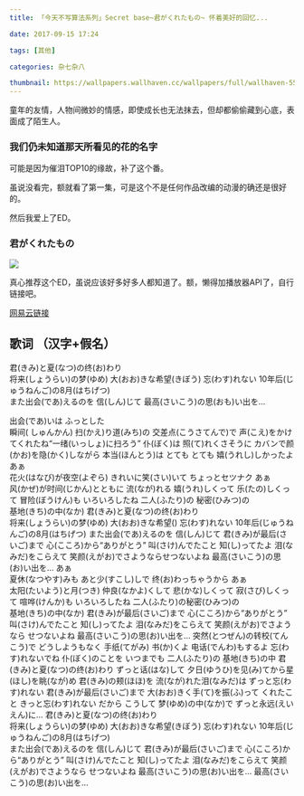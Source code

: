 ```yaml
---
title: 「今天不写算法系列」Secret base~君がくれたもの~ 怀着美好的回忆...

date: 2017-09-15 17:24

tags: [其他]

categories: 杂七杂八

thumbnail: https://wallpapers.wallhaven.cc/wallpapers/full/wallhaven-558971.jpg
---
```


童年的友情，人物间微妙的情感，即使成长也无法抹去，但却都偷偷藏到心底，表面成了陌生人。

### 我们仍未知道那天所看见的花的名字

可能是因为催泪TOP10的缘故，补了这个番。

虽说没看完，额就看了第一集，可是这个不是任何作品改编的动漫的确还是很好的。

然后我爱上了ED。

### 君がくれたもの

![](http://img1.gtimg.com/18/1813/181380/18138053_980x1200_0.jpg)

真心推荐这个ED，虽说应该好多好多人都知道了。额，懒得加播放器API了，自行链接吧。

[网易云链接](http://music.163.com/#/song?id=34609129)

## 歌词 （汉字+假名）

君(きみ)と夏(なつ)の终(お)わり  
将来(しょうらい)の梦(ゆめ)
大(おお)きな希望(きぼう)    忘(わす)れない
10年后(じゅうねんご)の8月(はちげつ)  
また出会(であ)えるのを    信(しん)じて
最高(さいこう)の思(おも)い出を…

出会(であ)いは    ふっとした  
瞬间( しゅんかん)
扫(かえ)り道(みち)の
交差点(こうさてんで)で
声(こえ)をかけてくれたね“一绪(いっしょ)に扫ろう”
仆(ぼく)は    照(て)れくさそうに
カバンで颜(かお)を隐(かく)しながら
本当(ほんとう)は    とても    とても    嬉(うれし)しかったよ
あぁ  
花火(はなび)が夜空(よぞら)
きれいに笑(さい)いて    ちょっとセツナク
あぁ  
风(かぜ)が时间(じかん)とともに    流(なが)れる
嬉(うれ)しくって    乐(たの)しくって
冒险(ぼうけん)も    いろいろしたね
二人(ふたり)の    秘密(ひみつ)の  
基地(きち)の中(なか)
君(きみ)と夏(なつ)の终(お)わり  
将来(しょうらい)の梦(ゆめ)
大(おお)きな希望()    忘(わす)れない
10年后(じゅうねんご)の8月(はちげつ)    また出会(であ)えるのを    信(しん)じて
君(きみ)が最后(さいご)まで    心(こころ)から“ありがとう”
叫(さけ)んでたこと    知(し)ってたよ
泪(なみだ)をこらえて    笑颜(えがお)でさようならせつないよね
最高(さいこう)の思(お)い出を…
あぁ  
夏休(なつやす)みも    あと少(すこし)しで    终(お)わっちゃうから
あぁ  
太阳(たいよう)と月(つき)    仲良(なかよ)くして
悲(かな)しくって    寂(さび)しくって    喧哗(けんか)も    いろいろしたね
二人(ふたり)の秘密(ひみつ)の  
基地(きち)の中(なか)
君(きみ)が最后(さいご)まで    心(こころ)から“ありがとう”
叫(さけ)んでたこと    知(し)ってたよ
泪(なみだ)をこらえて    笑颜(えがお)でさようなら    せつないよね
最高(さいこう)の思(お)い出を…
突然(とつぜん)の转校(てんこう)で どうしようもなく
手纸(てがみ)    书(か)くよ    电话(でんわ)もするよ
忘(わす)れないでね    仆(ぼく)のことを
いつまでも    二人(ふたり)の    基地(きち)の中
君(きみ)と夏(なつ)の终(お)わり    ずっと话(はな)して
夕日(ゆうひ)を见(み)てから星(ほし)を眺(なが)め
君(きみ)の颊(ほほ)を    流(なが)れた泪(なみだ)は    ずっと忘(わす)れない
君(きみ)が最后(さいご)まで    大(おお)きく手(て)を振(ふ)って
くれたこと    きっと忘(わす)れない
だから    こうして    梦(ゆめ)の中(なか)で    ずっと永远(えいえん)に…
君(きみ)と夏(なつ)の终(お)わり  
将来(しょうらい)の梦(ゆめ)
大(おお)きな希望(きぼう)    忘(わす)れない
10年后(じゅうねんご)の8月(はちげつ)  
また出会(であ)えるのを    信(しん)じて
君(きみ)が最后(さいご)まで    心(こころ)から“ありがとう”
叫(さけ)んでたこと    知(し)ってたよ
泪(なみだ)をこらえて    笑颜(えがお)でさようなら    せつないよね
最高(さいこう)の思(お)い出を…
最高(さいこう)の思(お)い出を…

